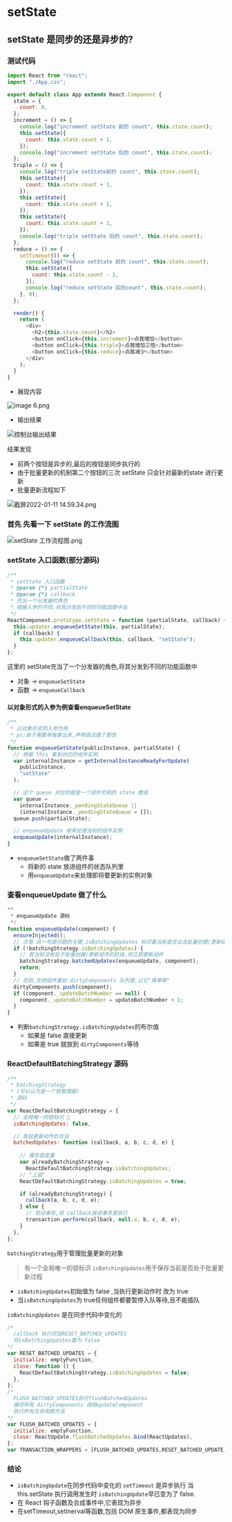 # setState

## setState 是同步的还是异步的?

### 测试代码

```javascript
import React from "react";
import "./App.css";

export default class App extends React.Component {
  state = {
    count: 0,
  };
  increment = () => {
    console.log("increment setState 前的 count", this.state.count);
    this.setState({
      count: this.state.count + 1,
    });
    console.log("increment setState 后的 count", this.state.count);
  };
  triple = () => {
    console.log("triple setState前的 count", this.state.count);
    this.setState({
      count: this.state.count + 1,
    });
    this.setState({
      count: this.state.count + 1,
    });
    this.setState({
      count: this.state.count + 1,
    });
    console.log("triple setState 后的 count", this.state.count);
  };
  reduce = () => {
    setTimeout(() => {
      console.log("reduce setState 前的 count", this.state.count);
      this.setState({
        count: this.state.count - 1,
      });
      console.log("reduce setState 后的count", this.state.count);
    }, 0);
  };

  render() {
    return (
      <div>
        <h2>{this.state.count}</h2>
        <button onClick={this.increment}>点我增加</button>
        <button onClick={this.triple}>点我增加三倍</button>
        <button onClick={this.reduce}>点我减少</button>
      </div>
    );
  }
}
```

- 展现内容

![image _6_.png](https://s2.loli.net/2022/01/13/qUdLDaNjYg86ftA.png)

- 输出结果

![控制台输出结果](https://s2.loli.net/2022/01/13/D8TENgGmvQtIcd5.png)

结果发现

- 前两个按钮是异步的,最后的按钮是同步执行的
- 由于批量更新的机制第二个按钮的三次 setState 只会针对最新的state 进行更新
- 批量更新流程如下

![截屏2022-01-11 14.59.34.png](https://s2.loli.net/2022/01/13/U6bFqEmDtBHxpu2.png)

### 首先 先看一下 setState 的工作流图

![setState 工作流程图.png](https://s2.loli.net/2022/01/13/gTvq3d4sCb2hroG.png)

### setState 入口函数(部分源码)

```javascript
/**
 * setState 入口函数
 * @param {*} partialState
 * @param {*} callback
 * 充当一个分发器的角色
 * 根据入参的不同,将其分发到不同的功能函数中去
 */
ReactComponent.prototype.setState = function (partialState, callback) {
  this.updater.enqueueSetState(this, partialState);
  if (callback) {
    this.updater.enqueueCallback(this, callback, "setState");
  }
};
```

这里的 setState充当了一个分发器的角色,将其分发到不同的功能函数中

- 对象 → `enqueueSetState`
- 函数 → `enqueueCallback`

#### 以对象形式的入参为例查看enqueueSetState

```javascript
/**
 * 以对象形式的入参为例
 * ps:由于需要单独拿出来,声明语法做了更改
 */
function enqueueSetState(publicInstance, partialState) {
  // 根据 this 拿到对应的组件实例
  var internalInstance = getInternalInstanceReadyForUpdate(
    publicInstance,
    "setState"
  );

  // 这个 queue 对应的就是一个组件实例的 state 数组
  var queue =
    internalInstance._pendingStateQueue ||
    (internalInstance._pendingStateQueue = []);
  queue.push(partialState);

  // enqueueUpdate 用来处理当前的组件实例
  enqueueUpdate(internalInstance);
}
```

- `enqueueSetState`做了两件事
  - 将新的 state 放进组件的状态队列里
  - 用`enqueueUpdate`来处理即将要更新的实例对象

### 查看enqueueUpdate 做了什么

```javascript
**
 * enqueueUpdate 源码
 */
function enqueueUpdate(component) {
  ensureInjected();
  // 注意 这一句是问题的关键,isBatchingUpdates 标识着当前是否出去批量创建/更新组件的阶段
  if (!batchingStrategy.isBatchingUpdates) {
    // 若当前没有处于批量创建/更新组件的阶段,则立即更新组件
    batchingStrategy.batchedUpdates(enqueueUpdate, component);
    return;
  }
  // 否则,先把组件塞如 dirtyComponents 队列里,让它"再等等"
  dirtyComponents.push(component);
  if (component._updateBatchNumber == null) {
    component._updateBatchNumber = updateBatchNumber + 1;
  }
}
```

- 判断`batchingStrategy.isBatchingUpdates`的布尔值
  - 如果是 false 直接更新
  - 如果是 true 就放到 `dirtyComponents`等待


### ReactDefaultBatchingStrategy 源码

```javascript
/**
 * batchingStrategy
 * (可以认为是一个锁管理器)
 * 源码
 */
var ReactDefaultBatchingStrategy = {
  // 全局唯一的锁标识 🔐
  isBatchingUpdates: false,

  // 发起更新动作的方法
  batchedUpdates: function (callback, a, b, c, d, e) {
    
    // 缓存锁变量
    var alreadyBatchingStrategy =
      ReactDefaultBatchingStrategy.isBatchingUpdates;
    // "上锁"
    ReactDefaultBatchingStrategy.isBatchingUpdates = true;

    if (alreadyBatchingStrategy) {
      callback(a, b, c, d, e);
    } else {
      // 启动事务,将 callback放进事务里执行
      transaction.perform(callback, null.a, b, c, d, e);
    }
  },
};
```

`batchingStrategy`用于管理批量更新的对象
> 有一个全局唯一的锁标识 `isBatchingUpdates`用于保存当前是否处于批量更新过程

- `isBatchingUpdates`初始值为 false ,当执行更新动作时 改为 true
- 当`isBatchingUpdates`为 true任何组件都要暂停入队等待,且不能插队

`isBatchingUpdates` 是在同步代码中变化的

```javascript
/* 
  callback 执行完后RESET_BATCHED_UPDATES
  将isBatchingUpdates置为 false
*/
var RESET_BATCHED_UPDATES = {
  initialize: emptyFunction,
  close: function () {
    ReactDefaultBatchingStrategy.isBatchingUpdates = false;
  },
};
/* 
  FLUSH_BATCHED_UPDATES执行flushBatchedUpdates
  循环所有 dirtyComponents 调用updateComponent
  执行所有生命周期方法
*/
var FLUSH_BATCHED_UPDATES = {
  initialize: emptyFunction,
  close: ReactUpdate.flushBatchedUpdates.bind(ReactUpdates),
};
var TRANSACTION_WRAPPERS = [FLUSH_BATCHED_UPDATES,RESET_BATCHED_UPDATE]
```

### 结论

- `isBatchingUpdate`在同步代码中变化的 `setTimeout` 是异步执行 当 this.setState 执行调用发生时 `isBatchingUpdate`早已变为了 false.
- 在 React 钩子函数及合成事件中,它表现为异步
- 在setTimeout,setInerval等函数,包括 DOM 原生事件,都表现为同步